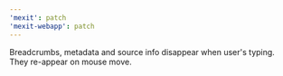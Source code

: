 ```yaml
---
'mexit': patch
'mexit-webapp': patch
---
```


Breadcrumbs, metadata and source info disappear when user's typing. They re-appear on mouse move.
